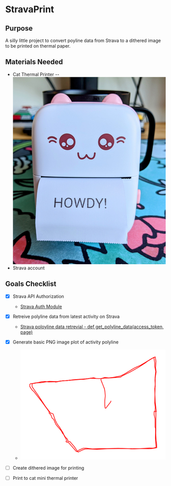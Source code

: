 # StravaPrint

## Purpose
A silly little project to convert poyline data from Strava to a dithered image to be printed on thermal paper.


## Materials Needed

- Cat Thermal Printer
-- ![Cat Printer](cat_printer.jpg)
- Strava account

## Goals Checklist

- [x] Strava API Authorization
  - [Strava Auth Module](strava_auth.py)

- [x] Retreive polyline data from latest activity on Strava
  - [Strava poloyline data retrevial - def get_polyline_data(access_token, page)](gen_strava_map.py)

- [x] Generate basic PNG image plot of activity polyline
  - ![Latest activity](map.png)

- [ ] Create dithered image for printing

- [ ] Print to cat mini thermal printer
